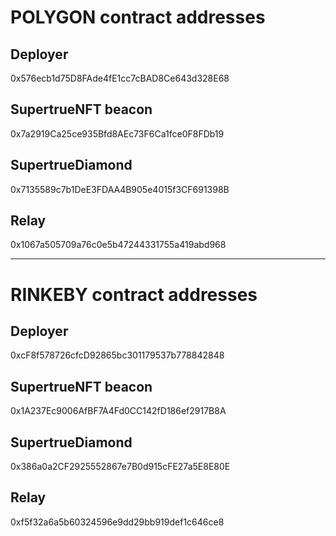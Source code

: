 # POLYGON contract addresses

## Deployer
0x576ecb1d75D8FAde4fE1cc7cBAD8Ce643d328E68

## SupertrueNFT beacon
0x7a2919Ca25ce935Bfd8AEc73F6Ca1fce0F8FDb19

## SupertrueDiamond
0x7135589c7b1DeE3FDAA4B905e4015f3CF691398B

## Relay
0x1067a505709a76c0e5b47244331755a419abd968

---
# RINKEBY contract addresses

## Deployer
0xcF8f578726cfcD92865bc301179537b778842848

## SupertrueNFT beacon
0x1A237Ec9006AfBF7A4Fd0CC142fD186ef2917B8A

## SupertrueDiamond
0x386a0a2CF2925552867e7B0d915cFE27a5E8E80E

## Relay
0xf5f32a6a5b60324596e9dd29bb919def1c646ce8
